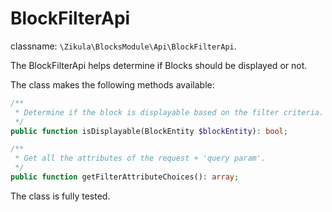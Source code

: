 # BlockFilterApi

classname: `\Zikula\BlocksModule\Api\BlockFilterApi`.

The BlockFilterApi helps determine if Blocks should be displayed or not.

The class makes the following methods available:

```php
/**
 * Determine if the block is displayable based on the filter criteria.
 */
public function isDisplayable(BlockEntity $blockEntity): bool;

/**
 * Get all the attributes of the request + 'query param'.
 */
public function getFilterAttributeChoices(): array;
```

The class is fully tested.
